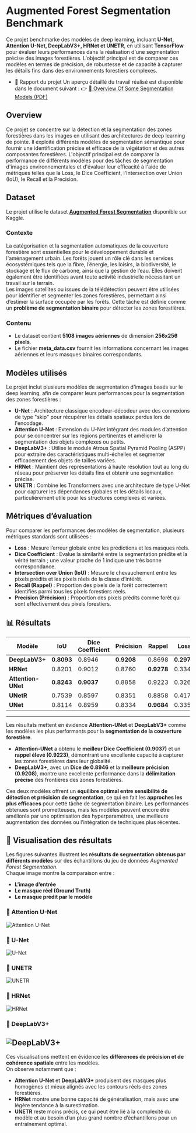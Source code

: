 # Augmented Forest Segmentation Benchmark

Ce projet benchmarke des modèles de deep learning, incluant **U-Net, Attention U-Net, DeepLabV3+, HRNet et UNETR**, en utilisant **TensorFlow** pour évaluer leurs performances dans la réalisation d'une segmentation précise des images forestières. L'objectif principal est de comparer ces modèles en termes de précision, de robustesse et de capacité à capturer les détails fins dans des environnements forestiers complexes.

- 📄 Rapport du projet
Un aperçu détaillé du travail réalisé est disponible dans le document suivant :
👉 [📘 Overview Of Some Segmentation Models (PDF)](Overview%20Of%20Some%20Segmentation%20Models.pdf)
## Overview

Ce projet se concentre sur la détection et la segmentation des zones forestières dans les images en utilisant des architectures de deep learning de pointe. Il exploite différents modèles de segmentation sémantique pour fournir une identification précise et efficace de la végétation et des autres composantes forestières.
L'objectif principal est de comparer la performance de différents modèles pour des tâches de segmentation d'images environnementales et d'évaluer leur efficacité à l'aide de métriques telles que la Loss, le Dice Coefficient, l'Intersection over Union (IoU), le Recall et la Precision.
## Dataset

Le projet utilise le dataset **[Augmented Forest Segmentation](https://www.kaggle.com/datasets/quadeer15sh/augmented-forest-segmentation)** disponible sur Kaggle.  

### Contexte
La catégorisation et la segmentation automatiques de la couverture forestière sont essentielles pour le développement durable et l'aménagement urbain. Les forêts jouent un rôle clé dans les services écosystémiques tels que la fibre, l’énergie, les loisirs, la biodiversité, le stockage et le flux de carbone, ainsi que la gestion de l’eau. Elles doivent également être identifiées avant toute activité industrielle nécessitant un travail sur le terrain.  
Les images satellites ou issues de la télédétection peuvent être utilisées pour identifier et segmenter les zones forestières, permettant ainsi d’estimer la surface occupée par les forêts. Cette tâche est définie comme un **problème de segmentation binaire** pour détecter les zones forestières.

### Contenu
- Le dataset contient **5108 images aériennes** de dimension **256x256 pixels**.  
- Le fichier **meta_data.csv** fournit les informations concernant les images aériennes et leurs masques binaires correspondants.
## Modèles utilisés

Le projet inclut plusieurs modèles de segmentation d’images basés sur le deep learning, afin de comparer leurs performances pour la segmentation des zones forestières :  

- **U-Net** : Architecture classique encodeur-décodeur avec des connexions de type "skip" pour récupérer les détails spatiaux perdus lors de l'encodage.  
- **Attention U-Net** : Extension du U-Net intégrant des modules d’attention pour se concentrer sur les régions pertinentes et améliorer la segmentation des objets complexes ou petits.  
- **DeepLabV3+** : Utilise le module Atrous Spatial Pyramid Pooling (ASPP) pour extraire des caractéristiques multi-échelles et segmenter efficacement des objets de tailles variées.  
- **HRNet** : Maintient des représentations à haute résolution tout au long du réseau pour préserver les détails fins et obtenir une segmentation précise.  
- **UNETR** : Combine les Transformers avec une architecture de type U-Net pour capturer les dépendances globales et les détails locaux, particulièrement utile pour les structures complexes et variées.
## Métriques d’évaluation

Pour comparer les performances des modèles de segmentation, plusieurs métriques standards sont utilisées :  

- **Loss** : Mesure l’erreur globale entre les prédictions et les masques réels.  
- **Dice Coefficient** : Évalue la similarité entre la segmentation prédite et la vérité terrain ; une valeur proche de 1 indique une très bonne correspondance.  
- **Intersection over Union (IoU)** : Mesure le chevauchement entre les pixels prédits et les pixels réels de la classe d’intérêt.  
- **Recall (Rappel)** : Proportion des pixels de la forêt correctement identifiés parmi tous les pixels forestiers réels.  
- **Precision (Précision)** : Proportion des pixels prédits comme forêt qui sont effectivement des pixels forestiers.
## 📊 Résultats

| Modèle          | IoU  | Dice Coefficient | Précision | Rappel | Loss  |
|-----------------|------|------------------|------------|---------|-------|
| **DeepLabV3+**      | **0.8093** | 0.8946 | **0.9208** | 0.8698 | **0.2973** |
| **HRNet**           | 0.8201 | 0.9012 | 0.8760 | **0.9278** | 0.3348 |
| **Attention-UNet**  | **0.8243** | **0.9037** | 0.8858 | 0.9223 | 0.3267 |
| **UNetR**           | 0.7539 | 0.8597 | 0.8351 | 0.8858 | 0.4178 |
| **UNet**            | 0.8114 | 0.8959 | 0.8334 | **0.9684** | 0.3356 |

---
Les résultats mettent en évidence **Attention-UNet** et **DeepLabV3+** comme les modèles les plus performants pour la **segmentation de la couverture forestière**.  

- **Attention-UNet** a obtenu le **meilleur Dice Coefficient (0.9037)** et un **rappel élevé (0.9223)**, démontrant une excellente capacité à capturer les zones forestières dans leur globalité.  
- **DeepLabV3+**, avec un **Dice de 0.8946** et la **meilleure précision (0.9208)**, montre une excellente performance dans la **délimitation précise** des frontières des zones forestières.  

Ces deux modèles offrent un **équilibre optimal entre sensibilité de détection et précision de segmentation**, ce qui en fait les **approches les plus efficaces** pour cette tâche de segmentation binaire.
Les performances obtenues sont prometteuses, mais les modèles peuvent encore être améliorés par une optimisation des hyperparamètres, une meilleure augmentation des données ou l’intégration de techniques plus récentes.
## 🌲 Visualisation des résultats

Les figures suivantes illustrent les **résultats de segmentation obtenus par différents modèles** sur des échantillons du jeu de données *Augmented Forest Segmentation*.  
Chaque image montre la comparaison entre :  
- **L’image d’entrée**  
- **Le masque réel (Ground Truth)**  
- **Le masque prédit par le modèle**

### 🔹 Attention U-Net
![Attention U-Net](exemple_resultats/attention_unet.JPG)

### 🔹 U-Net
![U-Net](exemple_resultats/unet.JPG)

### 🔹 UNETR
![UNETR](exemple_resultats/UNETR.JPG)

### 🔹 HRNet
![HRNet](exemple_resultats/HRNet.JPG)

### 🔹 DeepLabV3+
![DeepLabV3+](exemple_resultats/DeepLabV3.JPG)
---
Ces visualisations mettent en évidence les **différences de précision et de cohérence spatiale** entre les modèles.  
On observe notamment que :
- **Attention U-Net** et **DeepLabV3+** produisent des masques plus homogènes et mieux alignés avec les contours réels des zones forestières.  
- **HRNet** montre une bonne capacité de généralisation, mais avec une légère tendance à la surestimation.  
- **UNETR** reste moins précis, ce qui peut être lié à la complexité du modèle et au besoin d’un plus grand nombre d’échantillons pour un entraînement optimal.

